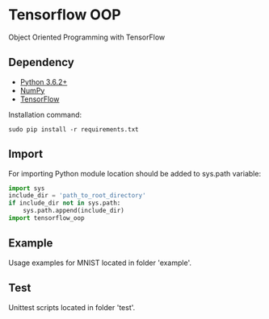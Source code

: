 # Tensorflow OOP
Object Oriented Programming with TensorFlow

## Dependency
* [Python 3.6.2+](https://www.python.org/downloads/release/python-362)
* [NumPy](https://github.com/numpy/numpy)
* [TensorFlow](https://github.com/tensorflow/tensorflow)

Installation command:
```
sudo pip install -r requirements.txt
```

## Import
For importing Python module location should be added to sys.path variable:
```python
import sys
include_dir = 'path_to_root_directory'
if include_dir not in sys.path:
    sys.path.append(include_dir)
import tensorflow_oop
```

## Example
Usage examples for MNIST located in folder 'example'.

## Test
Unittest scripts located in folder 'test'.